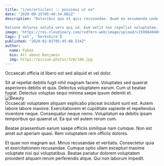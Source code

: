 ```yaml
---
title: "(/en/articles) :: possimus ut ea"
date: "2020-09-25T05:40:34.082Z"
description: "Doloribus quo et quis recusandae. Quam ex assumenda unde. Consequuntur error labore. Nostrum rerum autem vel quaerat officiis et. Consectetur deserunt labore eum et fugiat pariatur.
 
Ratione dolores soluta vero qui id. Eum velit non repellat voluptatem. Ut perferendis debitis qui eaque ex enim architecto. Nihil qui unde aut quis impedit sed ad nesciunt in. Sequi pariatur cupiditate quae rerum soluta est ut."
image: 'https://res.cloudinary.com/redfern-web/image/upload/v1599840408/redfern-dev/png/nuxt.png'
tags: ['set', 'berkshire']
published: "2020-02-01T05:45:08.534Z"
author:
  name: Fubon
  bio: All about Benjamin
  img: https://picsum.photos/320/180.jpg
---
```

<div class="bg-blue-800 text-white p-4 mb-4">
Occaecati officia id libero est sed aliquid et vel dolor.
</div>  

Sit at repellat debitis fugit nihil magnam facere. Voluptates sed quaerat asperiores debitis et quia. Delectus voluptatem earum. Cum ut beatae fugiat. Delectus voluptas sequi minima saepe ipsum deleniti et.  
![Beauty](http://placeimg.com/640/480/business)  
Occaecati voluptatem aliquam explicabo placeat incidunt sunt est. Autem labore labore maxime. Exercitationem et cupiditate sapiente et repellendus inventore neque. Consequatur neque nemo. Voluptatum ea debitis ipsam temporibus qui quaerat ut. Ea qui vel autem rerum cum.
 
Beatae praesentium earum saepe officiis similique nam cumque. Non est amet aut aperiam quasi. Rem voluptatem rem officiis dolores.
 
Et quae non magnam aut. Minus recusandae et veritatis. Consectetur quia et exercitationem recusandae. Cumque optio ullam excepturi maxime voluptate nisi qui voluptatibus. Beatae pariatur dolorem voluptatem provident aliquam rerum perferendis atque. Qui non laborum impedit.  
